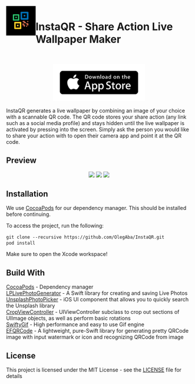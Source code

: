 <img align="left" width="80" height="80" src="https://github.com/OlegAba/InstaQR/blob/master/Design/Logo/InstaQRLogo.jpg" alt="app icon">

# InstaQR - Share Action Live Wallpaper Maker

<br />

<p align="center"><a href="https://apps.apple.com/us/app/instaqr-live-wallpaper-maker/id1514732973?ign-mpt=uo%3D4"><img src="https://raw.githubusercontent.com/GitHawkApp/GitHawk/master/images/app-store-badge.png" width="250"/></a></p>

InstaQR generates a live wallpaper by combining an image of your choice with a scannable QR code. The QR code stores your share action (any link such as a social media profile) and stays hidden until the live wallpaper is activated by pressing into the screen. Simply ask the person you would like to share your action with to open their camera app and point it at the QR code.

## Preview
<p align="center">
<img src="https://is1-ssl.mzstatic.com/image/thumb/Purple113/v4/6b/be/44/6bbe447b-6bad-2571-9828-24493c3eeced/pr_source.jpg/230x0w.jpg"  width=240 />
<img src="https://is4-ssl.mzstatic.com/image/thumb/Purple123/v4/d0/e1/bb/d0e1bb44-abe2-d45c-97e4-1c89ad925c19/pr_source.jpg/230x0w.jpg" width=240 />
<img src="https://is1-ssl.mzstatic.com/image/thumb/Purple123/v4/14/69/4b/14694bf7-53da-834f-3c27-08d8a81ff844/pr_source.jpg/230x0w.jpg" width=240 />  
</p>

## Installation
We use [CocoaPods](http://cocoapods.org) for our dependency manager. This should be installed before continuing.

To access the project, run the following:
```
git clone --recursive https://github.com/OlegAba/InstaQR.git
pod install
```
Make sure to open the Xcode workspace!


## Build With
[CocoaPods](https://github.com/CocoaPods/CocoaPods) - Dependency manager\
[LPLivePhotoGenerator](https://github.com/OlegAba/LPLivePhotoGenerator) - A Swift library for creating and saving Live Photos\
[UnsplashPhotoPicker](https://github.com/unsplash/unsplash-photopicker-ios) - iOS UI component that allows you to quickly search the Unsplash library\
[CropViewController](https://github.com/TimOliver/TOCropViewController) - UIViewController subclass to crop out sections of UIImage objects, as well as perform basic rotations\
[SwiftyGif](https://github.com/kirualex/SwiftyGif) - High performance and easy to use Gif engine\
[EFQRCode](https://github.com/EFPrefix/EFQRCode) - A lightweight, pure-Swift library for generating pretty QRCode image with input watermark or icon and recognizing QRCode from image

## License
This project is licensed under the MIT License - see the [LICENSE](https://github.com/OlegAba/InstaQR/blob/master/LICENSE) file for details
